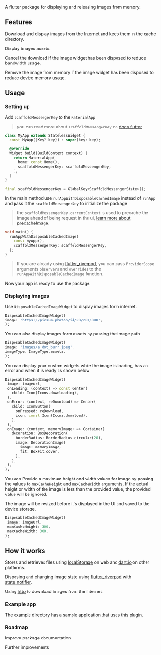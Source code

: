 <!--

This README describes the package. If you publish this package to pub.dev,

this README's contents appear on the landing page for your package.



For information about how to write a good package README, see the guide for

[writing package pages](https://dart.dev/guides/libraries/writing-package-pages).



For general information about developing packages, see the Dart guide for

[creating packages](https://dart.dev/guides/libraries/create-library-packages)

and the Flutter guide for

[developing packages and plugins](https://flutter.dev/developing-packages).

-->

A flutter package for displaying and releasing images from memory.

## Features

Download and display images from the Internet and keep them in the cache directory.

Display images assets.

Cancel the download if the image widget has been disposed to reduce bandwidth usage.

Remove the image from memory if the image widget has been disposed to reduce device memory usage.

## Usage

### Setting up

Add `scaffoldMessengerKey` to the `MaterialApp`

> you can read more about `scaffoldMessengerKey` on [docs.flutter](https://docs.flutter.dev/release/breaking-changes/scaffold-messenger)

```dart
class MyApp extends StatelessWidget {
  const MyApp({Key? key}) : super(key: key);

  @override
  Widget build(BuildContext context) {
    return MaterialApp(
      home: const Home(),
      scaffoldMessengerKey: scaffoldMessengerKey,
    );
  }
}

final scaffoldMessengerKey = GlobalKey<ScaffoldMessengerState>();
```

In the main method use `runAppWithDisposableCachedImage` instead of `runApp` and pass it the `scaffoldMessengerKey` to initialize the package

> the `scaffoldMessengerKey.currentContext` is used to precache the image ahead of being request in the ui, [learn more about precacheImage](https://api.flutter.dev/flutter/widgets/precacheImage.html).

```dart
void main() {
  runAppWithDisposableCachedImage(
    const MyApp(),
    scaffoldMessengerKey: scaffoldMessengerKey,
  );
}
```

> If you are already using [flutter_riverpod](https://pub.dev/packages/flutter_riverpod), you can pass `ProviderScope` arguments `observers` and `overrides` to the `runAppWithDisposableCachedImage` function.

Now your app is ready to use the package.

### Displaying images

Use `DisposableCachedImageWidget` to display images form internet.

```dart
DisposableCachedImageWidget(
image: 'https://picsum.photos/id/23/200/300',
);
```

You can also display images form assets by passing the image path.

```dart
DisposableCachedImageWidget(
image: 'images/a_dot_burr.jpeg',
imageType: ImageType.assets,
);
```

You can display your custom widgets while the image is loading, has an error and when it is ready as shown below

```dart
DisposableCachedImageWidget(
 image: imageUrl,
 onLoading: (context) => const Center(
   child: Icon(Icons.downloading),
 ),
 onError: (context, reDownload) => Center(
   child: IconButton(
     onPressed: reDownload,
     icon: const Icon(Icons.download),
   ),
 ),
 onImage: (context, memoryImage) => Container(
   decoration: BoxDecoration(
     borderRadius: BorderRadius.circular(20),
     image: DecorationImage(
       image: memoryImage,
       fit: BoxFit.cover,
     ),
   ),
 ),
);
```

You can Provide a maximum height and width values for image by passing the values to `maxCacheHeight` and `maxCacheWidth` arguments, If the actual height or width of the image is less than the provided value, the provided value will be ignored.

The image will be resized before it's displayed in the UI and saved to the device storage.

```dart
DisposableCachedImageWidget(
 image: imageUrl,
 maxCacheHeight: 300,
 maxCacheWidth: 300,
);
```

## How it works

Stores and retrieves files using [localStorage](https://api.flutter.dev/flutter/dart-html/Window/localStorage.html) on web and [dart:io](https://api.flutter.dev/flutter/dart-io/dart-io-library.html) on other platforms.

Disposing and changing image state using [flutter_riverpod](https://pub.dev/packages/flutter_riverpod) with [state_notifier](https://pub.dev/packages/state_notifier).

Using [http](https://pub.dev/packages/http) to download images from the internet.

### Example app

The [example](https://github.com/7mada123/disposable_cached_images/tree/main/example) directory has a sample application that uses this plugin.

### Roadmap

Improve package documentation

Further improvements
